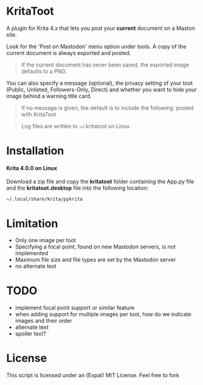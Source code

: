 # KritaToot

A plugin for Krita 4.x that lets you post your **current** document on a Maston site.

Look for the 'Post on Mastodon' menu option under tools. A copy of the current document is always exported and posted. 

> If the current document has never been saved, the exported image defaults to a PNG.

You can also specify a message (optional), the privacy setting of your toot (Public, Unlisted, Followers-Only, Direct) and whether you want to hide your image behind a warning title card.

> If no message is given, the default is to include the following: posted with KritaToot

> Log files are written to ~/.kritatoot on Linux.

# Installation

#### Krita 4.0.0 on Linux

Download a zip file and copy the **kritatoot** folder containing the App.py file and the **kritatoot.desktop** file into the following location:

~~~
~/.local/share/krita/pykrita
~~~



# Limitation

* Only one image per toot
* Specifying a focal point, found on new Mastodon servers, is not implemented
* Maximum file size and file types are set by the Mastodon server
* no alternate text

# TODO

* implement focal point support or similar feature
* when adding support for multiple images per toot, how do we indicate images and their order
* alternate text
* spoiler text?

# License

This script is licensed under an (Expat) MIT License. Feel free to fork
